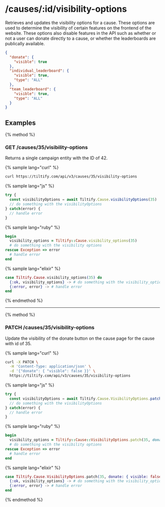 # /causes/:id/visibility-options

Retrieves and updates the visibility options for a cause. These options are
used to determine the visibility of certain features on the frontend of the
website. These options also disable features in the API such as whether or not
a user can donate directly to a cause, or whether the leaderboards are
publically available.

```json
{
  "donate": {
    "visible": true
  },
  "individual_leaderboard": {
    "visible": true,
    "type": "ALL"
  },
  "team_leaderboard": {
    "visible": true,
    "type": "ALL"
  }
}
```

## Examples

{% method %}
### GET /causes/35/visibility-options
Returns a single campaign entity with the ID of 42.

{% sample lang="curl" %}
```bash
curl https://tiltify.com/api/v3/causes/35/visibility-options
```

{% sample lang="js" %}
```js
try {
  const visibilityOptions = await Tiltify.Cause.visibilityOptions(35)
  // do something with the visibilityOptions
} catch(error) {
  // handle error
}
```

{% sample lang="ruby" %}
```ruby
begin
  visibility_options = Tiltify::Cause.visibility_options(35)
  # do something with the visibility options
rescue Exception => error
  # handle error
end
```

{% sample lang="elixir" %}
```elixir
case Tiltify.Cause.visibility_options(35) do
  {:ok, visibility_options} -> # do something with the visibility_options
  {:error, error} -> # handle error
end
```

{% endmethod %}

---

{% method %}
### PATCH /causes/35/visibility-options
Update the visibility of the donate button on the cause page for the cause with
id of 35.

{% sample lang="curl" %}
```bash
curl -X PATCH \
  -H 'Content-Type: application/json' \
  -d '{"donate": { "visible": false }}' \
  https://tiltify.com/api/v3/causes/35/visibility-options
```

{% sample lang="js" %}
```js
try {
  const visibilityOptions = await Tiltify.Cause.VisibilityOptions.patch(35, { donate: { visible: false } })
  // do something with the visibilityOptions
} catch(error) {
  // handle error
}
```

{% sample lang="ruby" %}
```ruby
begin
  visibility_options = Tiltify::Cause::VisibilityOptions.patch(35, donate: { visible: false })
  # do something with the visibility options
rescue Exception => error
  # handle error
end
```

{% sample lang="elixir" %}
```elixir
case Tiltify.Cause.VisibilityOptions.patch(35, donate: { visible: false } ) do
  {:ok, visibility_options} -> # do something with the visibility_options
  {:error, error} -> # handle error
end
```

{% endmethod %}
